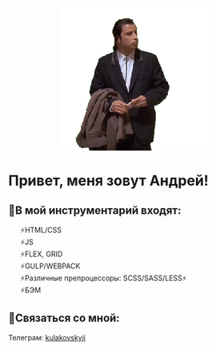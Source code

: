 <p align="center"> <img src="https://github.com/kulakovskyi/kulakovskyi/blob/main/assets/5LSi.gif" / ></p>

<h1>Привет, меня зовут Андрей!</h1>

<h2>💬В мой инструментарий входят:</h2>

<ul type="none">
  <li>⚡HTML/CSS</li>  
  <li>⚡JS</li>  
  <li>⚡FLEX, GRID</li>  
  <li>⚡GULP/WEBPACK</li>  
  <li>⚡Различные препроцессоры: SCSS/SASS/LESS⚡</li>
  <li>⚡БЭМ</li> 
</ul>
<h2></h2>
<h2>💬Связаться со мной:</h2>

 <p> Телеграм: <a href="https://t.me/kulakovskyii/">kulakovskyii</a> </p>


<!--
**kulakovskyi/kulakovskyi** is a ✨ _special_ ✨ repository because its `README.md` (this file) appears on your GitHub profile.

Here are some ideas to get you started:

- 🔭 I’m currently working on ...
- 🌱 I’m currently learning ...
- 👯 I’m looking to collaborate on ...
- 🤔 I’m looking for help with ...
- 💬 Ask me about ...
- 📫 How to reach me: ...
- 😄 Pronouns: ...
- ⚡ Fun fact: ...
-->
